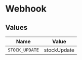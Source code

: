 # Webhook


## Values

| Name           | Value          |
| -------------- | -------------- |
| `STOCK_UPDATE` | stockUpdate    |
